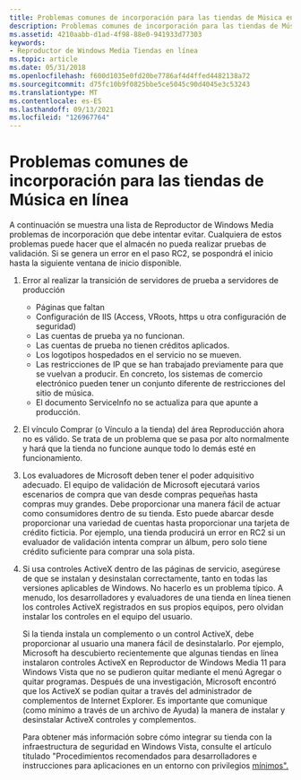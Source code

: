 ```yaml
---
title: Problemas comunes de incorporación para las tiendas de Música en línea
description: Problemas comunes de incorporación para las tiendas de Música en línea
ms.assetid: 4210aabb-d1ad-4f98-88e0-941933d77303
keywords:
- Reproductor de Windows Media Tiendas en línea
ms.topic: article
ms.date: 05/31/2018
ms.openlocfilehash: f600d1035e0fd20be7786af4d4ffed4482138a72
ms.sourcegitcommit: d75fc10b9f0825bbe5ce5045c90d4045e3c53243
ms.translationtype: MT
ms.contentlocale: es-ES
ms.lasthandoff: 09/13/2021
ms.locfileid: "126967764"
---
```

# <a name="common-on-boarding-problems-for-online-music-stores"></a>Problemas comunes de incorporación para las tiendas de Música en línea

A continuación se muestra una lista de Reproductor de Windows Media problemas de incorporación que debe intentar evitar. Cualquiera de estos problemas puede hacer que el almacén no pueda realizar pruebas de validación. Si se genera un error en el paso RC2, se pospondrá el inicio hasta la siguiente ventana de inicio disponible.

1.  Error al realizar la transición de servidores de prueba a servidores de producción
    -   Páginas que faltan
    -   Configuración de IIS (Access, VRoots, https u otra configuración de seguridad)
    -   Las cuentas de prueba ya no funcionan.
    -   Las cuentas de prueba no tienen créditos aplicados.
    -   Los logotipos hospedados en el servicio no se mueven.
    -   Las restricciones de IP que se han trabajado previamente para que se vuelvan a producir. En concreto, los sistemas de comercio electrónico pueden tener un conjunto diferente de restricciones del sitio de música.
    -   El documento ServiceInfo no se actualiza para que apunte a producción.
2.  El vínculo Comprar (o Vínculo a la tienda) del área Reproducción ahora no es válido. Se trata de un problema que se pasa por alto normalmente y hará que la tienda no funcione aunque todo lo demás esté en funcionamiento.
3.  Los evaluadores de Microsoft deben tener el poder adquisitivo adecuado. El equipo de validación de Microsoft ejecutará varios escenarios de compra que van desde compras pequeñas hasta compras muy grandes. Debe proporcionar una manera fácil de actuar como consumidores dentro de su tienda. Esto puede abarcar desde proporcionar una variedad de cuentas hasta proporcionar una tarjeta de crédito ficticia. Por ejemplo, una tienda producirá un error en RC2 si un evaluador de validación intenta comprar un álbum, pero solo tiene crédito suficiente para comprar una sola pista.
4.  Si usa controles ActiveX dentro de las páginas de servicio, asegúrese de que se instalan y desinstalan correctamente, tanto en todas las versiones aplicables de Windows. No hacerlo es un problema típico. A menudo, los desarrolladores y evaluadores de una tienda en línea tienen los controles ActiveX registrados en sus propios equipos, pero olvidan instalar los controles en el equipo del usuario.

    Si la tienda instala un complemento o un control ActiveX, debe proporcionar al usuario una manera fácil de desinstalarlo. Por ejemplo, Microsoft ha descubierto recientemente que algunas tiendas en línea instalaron controles ActiveX en Reproductor de Windows Media 11 para Windows Vista que no se pudieron quitar mediante el menú Agregar o quitar programas. Después de una investigación, Microsoft encontró que los ActiveX se podían quitar a través del administrador de complementos de Internet Explorer. Es importante que comunique (como mínimo a través de un archivo de Ayuda) la manera de instalar y desinstalar ActiveX controles y complementos.

    Para obtener más información sobre cómo integrar su tienda con la infraestructura de seguridad en Windows Vista, consulte el artículo titulado "Procedimientos recomendados para desarrolladores e instrucciones para aplicaciones en un entorno con privilegios [mínimos".](/previous-versions/aa905330(v=msdn.10))

 

 
